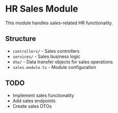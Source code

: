 # HR Sales Module

This module handles sales-related HR functionality.

## Structure
- `controllers/` - Sales controllers
- `services/` - Sales business logic
- `dto/` - Data transfer objects for sales operations
- `sales.module.ts` - Module configuration

## TODO
- Implement sales functionality
- Add sales endpoints
- Create sales DTOs 